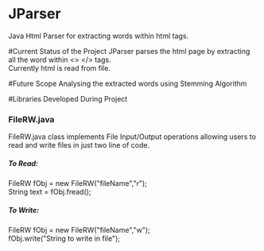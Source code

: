# JParser
Java Html Parser for extracting words within html tags.

#Current Status of the Project
JParser parses the html page by extracting all the word within <> </> tags.<br>
Currently html is read from file.

#Future Scope
Analysing the extracted words using Stemming Algorithm

#Libraries Developed During Project
<h3>FileRW.java</h3>

FileRW.java class implements File Input/Output operations allowing users to read and write files in just two line of code.

<h5>To Read:</h5>
FileRW   fObj = new   FileRW("fileName","r");<br>
String text = fObj.fread();

<h5>To Write:</h5>
FileRW   fObj = new   FileRW("fileName","w");<br>
fObj.write("String to write in file");
